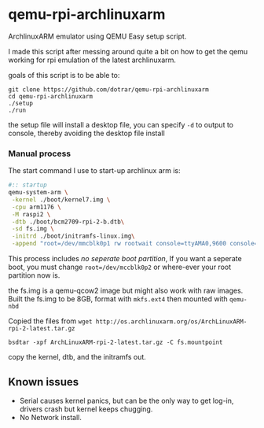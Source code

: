 # qemu-rpi-archlinuxarm
ArchlinuxARM emulator using QEMU Easy setup script.

I made this script after messing around quite a bit on how to get the qemu working for rpi emulation of the latest archlinuxarm.

goals of this script is to be able to:

```console
git clone https://github.com/dotrar/qemu-rpi-archlinuxarm
cd qemu-rpi-archlinuxarm
./setup
./run
```

the setup file will install a desktop file, you can specify `-d` to output to console, thereby avoiding the desktop file install

### Manual process

The start command I use to start-up archlinux arm is:

```sh
#:: startup
qemu-system-arm \
 -kernel ./boot/kernel7.img \
 -cpu arm1176 \
 -M raspi2 \
 -dtb ./boot/bcm2709-rpi-2-b.dtb\
 -sd fs.img \
 -initrd ./boot/initramfs-linux.img\
 -append "root=/dev/mmcblk0p1 rw rootwait console=ttyAMA0,9600 console=tty1 selinux=0 plymouth.enable=0 smsc95xx.turbo_mode=N dwc_otg.lpm_enable=0 elevator=noop"
```

This process includes *no seperate boot partition*, If you want a seperate boot, you must change
`root=/dev/mccblk0p2` or where-ever your root partition now is.

the fs.img is a qemu-qcow2 image but might also work with raw images.
Built the fs.img to be 8GB, format with `mkfs.ext4`
then mounted with `qemu-nbd`

Copied the files from `wget http://os.archlinuxarm.org/os/ArchLinuxARM-rpi-2-latest.tar.gz`

`bsdtar -xpf ArchLinuxARM-rpi-2-latest.tar.gz -C fs.mountpoint`

copy the kernel, dtb, and the initramfs out.

## Known issues

* Serial causes kernel panics, but can be the only way to get log-in, drivers crash but kernel keeps chugging.
* No Network install.
